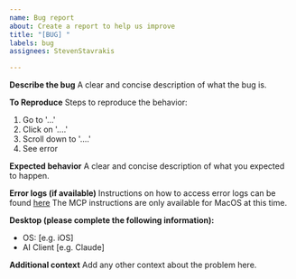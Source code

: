 ```yaml
---
name: Bug report
about: Create a report to help us improve
title: "[BUG] "
labels: bug
assignees: StevenStavrakis

---
```


**Describe the bug**
A clear and concise description of what the bug is.

**To Reproduce**
Steps to reproduce the behavior:
1. Go to '...'
2. Click on '....'
3. Scroll down to '....'
4. See error

**Expected behavior**
A clear and concise description of what you expected to happen.

**Error logs (if available)**
Instructions on how to access error logs can be found [here](https://modelcontextprotocol.io/docs/tools/debugging)
The MCP instructions are only available for MacOS at this time.

**Desktop (please complete the following information):**
 - OS: [e.g. iOS]
 - AI Client [e.g. Claude]

**Additional context**
Add any other context about the problem here.
